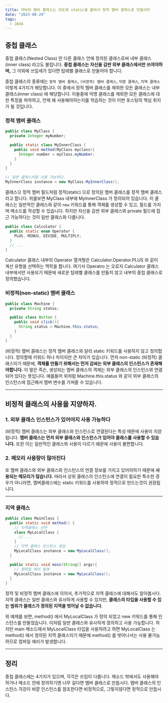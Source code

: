 ```yaml
---
title: 자바의 멤버 클래스는 되도록 static을 붙여서 정적 멤버 클래스로 만들어라
date: "2023-08-29"
tags:
  - JAVA
---
```


## 중첩 클래스

중첩 클래스(Nested Class) 란 다른 클래스 안에 정의된 클래스로써 내부 클래스(inner class) 라고도 불립니다. **중첩 클래스는 자신을 감싼 외부 클래스에서만 쓰여야하며,** 그 이외에 쓰임세가 있다면 탑레밸 클래스로 만들어야 합니다.

중첩 클래스의 종류에는 `정적 멤버 클래스`, `(비정적) 맴버 클래스`, `익명 클래스`, `지역 클래스` 이렇게 4가지가 해당합니다. 이 중에서 정적 멤버 클래스를 제외한 모든 클래스는 내부 클래스(inner class) 에 해당합니다. 이들중에 익명 클래스를 제외한 모든 클래스에 대한 특징을 파악하고, 언제 왜 사용해야하는지를 학습하는 것이 이번 포스팅의 핵심 취지가 될 것입니다.

### 정적 멤버 클래스

```java
public class MyClass {
  private Integer myNumber;

  public static class MyInnerClass {
    public void method(MyClass myclass){
      Integer number = myClass.myNumber;
    }
  }
}

// 일반 클래스처럼 사용 가능하다.
MyInnerClass instance = new MyClass.MyInnerClass();
```

클래스으 정적 멤버 필드처럼 정적(static) 으로 정의된 멤버 클래스를 정적 멤버 클래스라고 합니다. 위를보면 MyClass 내부에 MyInnerClass 가 정의되어 있습니다. 이 클래스는 일반적인 클래스와 같이 `new` 키워드를 통해 객체를 생성할 수 있고, 필드를 가지며 메소드를 작성할 수 있습니다. 하지만 자신을 감싼 외부 클래스와 private 필드에 접근 가능하다는 것이 일반 클래스와 다릅니다.

```java
public class Calculator {
  public static enum Operator {
    PLUS, MINUS, DIVIDE, MULTIPLY;
  }
  // ...
}
```

Calculator 클래스 내부의 Operator 열겨형은 Calculator.Operator.PLUS 와 같이 계산 유형을 선택하는 역학을 합니다. 여기서 Operatro 는 오로지 Calculator 클래스 내부에서만 사용되기 때문에 새로운 탑레벨 클래스를 만들지 않고 내부의 중첩 클래스로 정의했습니다.

### 비정적(non-static) 멤버 클래스

```java
public class Machine {
  private String status;

  public class Button {
    public void click(){
      String status = Machine.this.status;
    }
  }
}
```

(비정적) 멤버 클래스는 정적 멤버 클래스와 달리 static 키워드를 사용하지 않고 정의합니다. 정의할때 키워드 하나 차이지만 큰 차이가 있습니다. 먼저 non-static (비정적) 클래스이기 때문에, **객체를 만들기 위해서는 먼저 감싸는 외부 클래스의 인스턴스가 존재해야합니다.** 이 말은 즉슨, 생성되는 멤버 클래스의 객체는 외부 클래스의 인스턴스와 연결되어 있다는 뜻입니다. 예를들어 위처럼 Machine.this.status 와 같이 외부 클래스의 인스턴스에 접근해서 멤버 변수를 가져올 수 있습니다.

---

## 비정적 클래스의 사용을 지양하자.

### 1. 외부 클래스 인스턴스가 있어야지 사용 가능하다

(비정적) 멤버 클래스는 외부 클래스와 인스턴스로 연결된다는 특성 때문에 사용이 지양됩니다. **멤버 클래스는 먼저 외부 클래스와 인스턴스가 있어야 클래스를 사용할 수 있습니다.** 또한 이는 일반적인 클래스와 사용이 다르기 떄문에 사용이 불편합니다.

### 2. 메모리 사용량이 많아진다

또 멤버 클래스와 외부 클래스와 인스턴스의 연결 정보를 가지고 있어야하기 때문에 **사용되는 메모리가 많습니다.** 따라서 상위 클래스의 인스턴스에 연결이 필요한 특수한 경우가 아니라면, 멤버클래스에는 static 키워드를 사용하여 정적으로 만드는것이 권장됩니다.

---

### 지역 클래스

```java
public class MainClass {
  public static void method() {
    // 지역클래스 선언
    class MyLocalClass {
      // ...
    }
    // 지역 클래스 인스턴스 생성
    MyLocalClass instance = new MyLocalClass();
  }

  public static void main(String[] args){
  	// 컴파일 에러 발생
    MyLocalClass instance = new MyLocalClass();
  }
}
```

정적 및 비정적 멤버 클래스에 이어서, 추가적으로 지역 클래스에 대해서도 알아봅시다. 지역 클래스는 일반 클래스와 유사하게 사용할 수 있지만, **클래스의 타입을 사용할 수 있는 범위가 클래스가 정의된 지역을 벗어날 수 없습니다.**

위 예제를 보면, method() 에서 MyLocalClass 가 정의 되었고 new 키워드를 통해 인스턴스를 만들었습니다. 이처럼 일반 클래스와 유사하게 정의하고 사용 가능합니다. 하지만 main 메소드에서 MyLocalClass 타입을 사용하려고 하면 MyLocalClass 는 method() 에서 정의된 지역 클래스이기 때문에 method() 를 벗어나서는 사용 불가능하므로 컴파일 에러가 발생합니다.

---

## 정리

중첩 클래스에는 4가지가 있으며, 각각은 쓰임이 다릅니다. 메소드 밖에서도 사용해야 하거나 메소드 안에 정의하기엔 너무 길다면 멤버 클래스로 만듭시다. 멤버 클래스의 인스턴스 각강이 바깥 인스턴스를 참조한다면 비정적으로, 그렇지않다면 정적으로 만듭시다.
